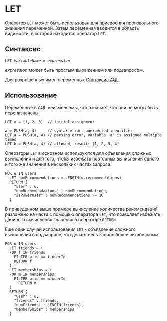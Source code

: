 # LET

Оператор `LET` может быть использован для присвоения произвольного значения переменной. Затем переменная вводится в область видимости, в которой находится оператор `LET`.

## Синтаксис

<pre><code>LET <em>variableName</em> = <em>expression</em></code></pre>

_expression_ может быть простым выражением или подзапросом.

Для разрешенных имен переменных [Синтаксис AQL](../fundamentals/syntax.md).

## Использование

Переменные в AQL неизменяемы, что означает, что они не могут быть переназначены:

<!-- 0001.part.md -->

```aql
LET a = [1, 2, 3]  // initial assignment

a = PUSH(a, 4)     // syntax error, unexpected identifier
LET a = PUSH(a, 4) // parsing error, variable 'a' is assigned multiple times
LET b = PUSH(a, 4) // allowed, result: [1, 2, 3, 4]
```

<!-- 0002.part.md -->

Операторы `LET` в основном используются для объявления сложных вычислений и для того, чтобы избежать повторных вычислений одного и того же значения в нескольких частях запроса.

<!-- 0003.part.md -->

```aql
FOR u IN users
  LET numRecommendations = LENGTH(u.recommendations)
  RETURN {
    "user" : u,
    "numRecommendations" : numRecommendations,
    "isPowerUser" : numRecommendations >= 10
  }
```

<!-- 0004.part.md -->

В приведенном выше примере вычисление количества рекомендаций разложено на части с помощью оператора `LET`, что позволяет избежать двойного вычисления значения в операторе `RETURN`.

Еще один случай использования `LET` - объявление сложного вычисления в подзапросе, что делает весь запрос более читабельным.

<!-- 0005.part.md -->

```aql
FOR u IN users
  LET friends = (
  FOR f IN friends
    FILTER u.id == f.userId
    RETURN f
  )
  LET memberships = (
  FOR m IN memberships
    FILTER u.id == m.userId
      RETURN m
  )
  RETURN {
    "user" : u,
    "friends" : friends,
    "numFriends" : LENGTH(friends),
    "memberShips" : memberships
  }
```

<!-- 0006.part.md -->

<!-- 0007.part.md -->
